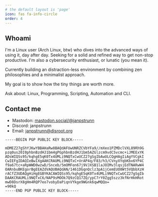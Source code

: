 ```yaml
---
# the default layout is 'page'
icon: fas fa-info-circle
order: 4
---
```


## Whoami

I'm a Linux user (Arch Linux, btw) who dives into the advanced ways of using it, day after day. Seeking for a solid and refined way to get non-stop productive. I'm also a cybersecurity enthusiast, or lunatic (you mean it).

Currently building an distraction-less environment by combining zen philosophies and a minimalist approach.

My goal is to show how the tiny things are worth more.

Ask about: Linux, Programming, Scripting, Automation and CLI.

## Contact me

- Mastodon: [mastodon.social/@janpstrunn](https://mastodon.social/@janpstrunn)
- Discord: janpstrunn
- Email: janpstrunn@disroot.org

```
-----BEGIN PGP PUBLIC KEY BLOCK-----

mDMEZ27gShYJKwYBBAHaRw8BAQdAFUwUNRZCVbYFa9//mXeo1PZMDclVXL89Rh9G
pzq0us20I0phbnBzdHJ1bm4gPGphbnBzdHJ1bm5AZGlzcm9vdC5vcmc+iJMEExYK
ADsWIQSs95/kqhgE5qK0Tx4UMLi9NQTxCwUCZ27gSgIbAwULCQgHAgIiAgYVCgkI
CwIEFgIDAQIeBwIXgAAKCRAUMLi9NQTxC+UrAP4q/F83/h3/CVnyXYqbKbx6YP4C
f9a67tc+aRpWWD0wzwD/Snceb/5mOMFon67j9VJXSB1laJOIMv3lqsjEdTNARwW4
OARnbuBKEgorBgEEAZdVAQUBAQdAN/1461DGqnQclz3pA1jCemEUO8Wt5VQbbXzH
rACfZ3UDAQgHiHgEGBYKACAWIQSs95/kqhgE5qK0Tx4UMLi9NQTxCwUCZ27gSgIb
DAAKCRAUMLi9NQTxC6/NAP9sMOOk7Q9zCQ17ZQ/ypC7rY0Zgg5szz3kfNrHkHRot
mwD8DsrX8gHm4RQP7eo7vobyDaPiqnVYkge9WGnk6qwMQQo=
=90kQ
-----END PGP PUBLIC KEY BLOCK-----
```
